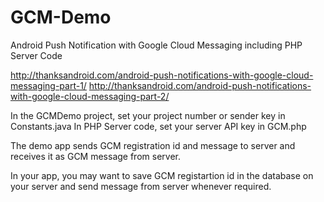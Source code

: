 GCM-Demo
========

Android Push Notification with Google Cloud Messaging including PHP Server Code

http://thanksandroid.com/android-push-notifications-with-google-cloud-messaging-part-1/
http://thanksandroid.com/android-push-notifications-with-google-cloud-messaging-part-2/

In the GCMDemo project, set your project number or sender key in Constants.java
In PHP Server code, set your server API key in GCM.php

The demo app sends GCM registration id and message to server and receives it as GCM message from server.

In your app, you may want to save GCM registartion id in the database on your server and send message from server whenever required. 
